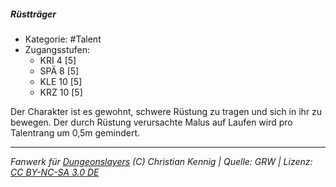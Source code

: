 <!---
Dies ist ein Fanwerk für DUNGEONSLAYERS (C) von Christian Kennig

Quellen:      [Dungeonslayers Grundregelwerk](https://dungeonslayers.net/download/Dungeonslayers4.pdf)
              [Talentbeschreibungen](https://www.f-space.de/ds4/tools-talentcards.html)
License:      [CC-BY-NC-SA 4.0](https://creativecommons.org/licenses/by-nc-sa/4.0/deed.de)
Richtlinien:  [Fanwerkrichtlinien](https://www.dungeonslayers.net/fanwerk-richtlinien/)
Autor:        Zauberlehrling
-->

##### Rüstträger

- Kategorie: #Talent
- Zugangsstufen:
  - KRI 4 [5]
  - SPÄ 8 [5]
  - KLE 10 [5]
  - KRZ 10 [5]

Der Charakter ist es gewohnt, schwere Rüstung zu tragen und sich in ihr zu bewegen. Der durch Rüstung verursachte Malus auf Laufen wird pro Talentrang um 0,5m gemindert.

---

_Fanwerk für [Dungeonslayers](https://www.dungeonslayers.net/) (C) Christian Kennig | Quelle: GRW | Lizenz: [CC BY-NC-SA 3.0 DE](https://creativecommons.org/licenses/by-nc-sa/3.0/de/)_
